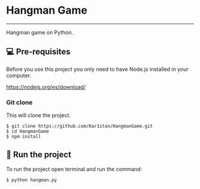 # Hangman Game
***
Hangman game on Python.

## 💻 Pre-requisites

Before you use this project you only need to have Node.js installed in your computer.

https://nodejs.org/es/download/

### Git clone
This will clone the project.
```
$ git clone https://github.com/Kar1stan/HangmanGame.git
$ cd HangmanGame
$ npm install
```

## 🚀 Run the project
To run the project open terminal and run the command:
```
$ python hangman.py
```
